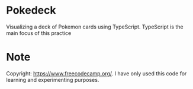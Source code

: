 # Pokedeck
Visualizing a deck of Pokemon cards using TypeScript.
TypeScript is the main focus of this practice

# Note
Copyright: https://www.freecodecamp.org/. I have only used this code for learning and experimenting purposes.
